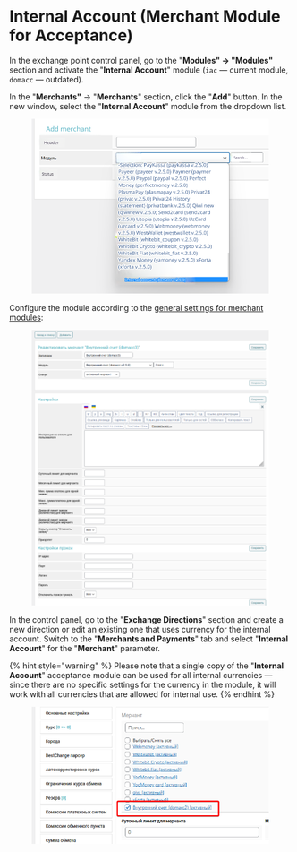 # Internal Account (Merchant Module for Acceptance)

In the exchange point control panel, go to the "**Modules" → "Modules"** section and activate the "**Internal Account**" module (`iac` — current module, `domacc` — outdated).

In the "**Merchants"** -> "**Merchants**" section, click the "**Add**" button. In the new window, select the "**Internal Account**" module from the dropdown list.

<figure><img src="../../../.gitbook/assets/image (1092)_eng.png" alt=""><figcaption></figcaption></figure>

Configure the module according to the [general settings for merchant modules](https://premium.gitbook.io/main/osnovnye-nastroiki/merchanty-i-avtovyplaty/merchanty/obshie-nastroiki-merchantov):

<figure><img src="../../../.gitbook/assets/изображение (62)_eng.png" alt=""><figcaption></figcaption></figure>

In the control panel, go to the "**Exchange Directions**" section and create a new direction or edit an existing one that uses currency for the internal account. Switch to the "**Merchants and Payments**" tab and select "**Internal Account**" for the "**Merchant**" parameter.

{% hint style="warning" %}
Please note that a single copy of the "**Internal Account**" acceptance module can be used for all internal currencies — since there are no specific settings for the currency in the module, it will work with all currencies that are allowed for internal use.
{% endhint %}

<figure><img src="../../../.gitbook/assets/изображение (45)_eng.png" alt=""><figcaption></figcaption></figure>
